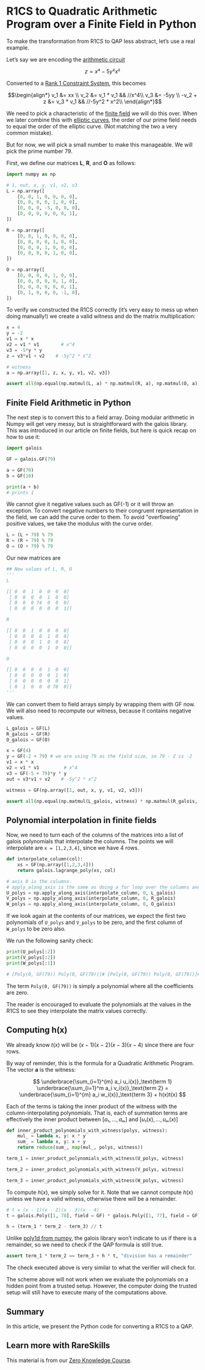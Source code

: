 # R1CS to Quadratic Arithmetic Program over a Finite Field in Python

To make the transformation from R1CS to QAP less abstract, let’s use a real example.

Let’s say we are encoding the [arithmetic circuit](https://www.rareskills.io/post/arithmetic-circuit)

$$z = x⁴ - 5y²x²$$

Converted to a [Rank 1 Constraint System](https://www.rareskills.io/post/rank-1-constraint-system), this becomes

$$\begin{align*}
v_1 &= xx \\
v_2 &= v_1 * v_1 && //x^4\\
v_3 &= -5yy \\
-v_2 + z &= v_3 * v_1 && //-5y^2 * x^2\\
\end{align*}$$

We need to pick a characteristic of the [finite field](https://www.rareskills.io/post/finite-fields) we will do this over. When we later combine this with [elliptic curves](https://www.rareskills.io/post/elliptic-curves-finite-fields), the order of our prime field needs to equal the order of the elliptic curve. (Not matching the two a very common mistake).

But for now, we will pick a small number to make this manageable. We will pick the prime number 79.

First, we define our matrices $\mathbf{L}$, $\mathbf{R}$, and $\mathbf{O}$ as follows:

```python
import numpy as np

# 1, out, x, y, v1, v2, v3
L = np.array([
    [0, 0, 1, 0, 0, 0, 0],
    [0, 0, 0, 0, 1, 0, 0],
    [0, 0, 0, -5, 0, 0, 0],
    [0, 0, 0, 0, 0, 0, 1],
])

R = np.array([
    [0, 0, 1, 0, 0, 0, 0],
    [0, 0, 0, 0, 1, 0, 0],
    [0, 0, 0, 1, 0, 0, 0],
    [0, 0, 0, 0, 1, 0, 0],
])

O = np.array([
    [0, 0, 0, 0, 1, 0, 0],
    [0, 0, 0, 0, 0, 1, 0],
    [0, 0, 0, 0, 0, 0, 1],
    [0, 1, 0, 0, 0, -1, 0],
])
```

To verify we constructed the R1CS correctly (it’s very easy to mess up when doing manually!) we create a valid witness and do the matrix multiplication:

```python
x = 4
y = -2
v1 = x * x
v2 = v1 * v1        # x^4
v3 = -5*y * y
z = v3*v1 + v2    # -5y^2 * x^2

# witness
a = np.array([1, z, x, y, v1, v2, v3])

assert all(np.equal(np.matmul(L, a) * np.matmul(R, a), np.matmul(O, a))), "not equal"
```
## Finite Field Arithmetic in Python
The next step is to convert this to a field array. Doing modular arithmetic in Numpy will get very messy, but is straightforward with the galois library. This was introduced in our article on finite fields, but here is quick recap on how to use it:

```python
import galois

GF = galois.GF(79)

a = GF(70)
b = GF(10)

print(a + b)
# prints 1
```

We cannot give it negative values such as GF(-1) or it will throw an exception. To convert negative numbers to their congruent representation in the field, we can add the curve order to them. To avoid "overflowing" positive values, we take the modulus with the curve order. 

```python
L = (L + 79) % 79
R = (R + 79) % 79
O = (O + 79) % 79
```

Our new matrices are
```python
## New values of L, R, O
'''
L

[[ 0  0  1  0  0  0  0]
 [ 0  0  0  0  1  0  0]
 [ 0  0  0 74  0  0  0]
 [ 0  0  0  0  0  0  1]]

R

[[ 0  0  1  0  0  0  0]
 [ 0  0  0  0  1  0  0]
 [ 0  0  0  1  0  0  0]
 [ 0  0  0  0  1  0  0]]

O

[[ 0  0  0  0  1  0  0]
 [ 0  0  0  0  0  1  0]
 [ 0  0  0  0  0  0  1]
 [ 0  1  0  0  0 78  0]]
'''
```

We can convert them to field arrays simply by wrapping them with GF now. We will also need to recompute our witness, because it contains negative values.

```python
L_galois = GF(L)
R_galois = GF(R)
O_galois = GF(O)

x = GF(4)
y = GF(-2 + 79) # we are using 79 as the field size, so 79 - 2 is -2
v1 = x * x
v2 = v1 * v1         # x^4
v3 = GF(-5 + 79)*y * y
out = v3*v1 + v2    # -5y^2 * x^2

witness = GF(np.array([1, out, x, y, v1, v2, v3]))

assert all(np.equal(np.matmul(L_galois, witness) * np.matmul(R_galois, witness), np.matmul(O_galois, witness))), "not equal"
```

## Polynomial interpolation in finite fields
Now, we need to turn each of the columns of the matrices into a list of galois polynomials that interpolate the columns. The points we will interpolate are `x = [1,2,3,4]`, since we have 4 rows.

```python
def interpolate_column(col):
    xs = GF(np.array([1,2,3,4]))
    return galois.lagrange_poly(xs, col)

# axis 0 is the columns.
# apply_along_axis is the same as doing a for loop over the columns and collecting the results in an array
U_polys = np.apply_along_axis(interpolate_column, 0, L_galois)
V_polys = np.apply_along_axis(interpolate_column, 0, R_galois)
W_polys = np.apply_along_axis(interpolate_column, 0, O_galois)
```

If we look again at the contents of our matrices, we expect the first two polynomials of `U_polys` and `V_polys` to be zero, and the first column of `W_polys` to be zero also.

We run the following sanity check:

```python
print(U_polys[:2])
print(V_polys[:2])
print(W_polys[:1])

# [Poly(0, GF(79)) Poly(0, GF(79))]# [Poly(0, GF(79)) Poly(0, GF(79))]# [Poly(0, GF(79))]
```

The term `Poly(0, GF(79))` is simply a polynomial where all the coefficients are zero.

The reader is encouraged to evaluate the polynomials at the values in the R1CS to see they interpolate the matrix values correctly.

## Computing h(x)
We already know $t(x)$ will be $(x - 1)(x - 2)(x - 3)(x - 4)$ since there are four rows.

By way of reminder, this is the formula for a Quadratic Arithmetic Program. The vector $\mathbf{a}$ is the witness:

$$
\underbrace{\sum_{i=1}^{m} a_i u_i(x)}_\text{term 1} \underbrace{\sum_{i=1}^m a_i v_i(x)}_\text{term 2} = \underbrace{\sum_{i=1}^{m} a_i w_i(x)}_\text{term 3} + h(x)t(x)
$$

Each of the terms is taking the inner product of the witness with the column-interpolating polynomials. That is, each of summation terms are effectively the inner product between $[a₁, …, aₘ]$ and $[u₁(x), ..., uₘ(x)]$

```python
def inner_product_polynomials_with_witness(polys, witness):
    mul_ = lambda x, y: x * y
    sum_ = lambda x, y: x + y
    return reduce(sum_, map(mul_, polys, witness))

term_1 = inner_product_polynomials_with_witness(U_polys, witness)

term_2 = inner_product_polynomials_with_witness(V_polys, witness)

term_3 = inner_product_polynomials_with_witness(W_polys, witness)
```

To compute $h(x)$, we simply solve for it. Note that we cannot compute $h(x)$ unless we have a valid witness, otherwise there will be a remainder.

```python
# t = (x - 1)(x - 2)(x - 3)(x - 4)
t = galois.Poly([1, 78], field = GF) * galois.Poly([1, 77], field = GF) * galois.Poly([1, 76], field = GF) * galois.Poly([1, 75], field = GF)

h = (term_1 * term_2 - term_3) // t
```

Unlike [poly1d from numpy](https://numpy.org/doc/stable/reference/generated/numpy.poly1d.html), the galois library won’t indicate to us if there is a remainder, so we need to check if the QAP formula is still true.

```python
assert term_1 * term_2 == term_3 + h * t, "division has a remainder"
```

The check executed above is very similar to what the verifier will check for.

The scheme above will not work when we evaluate the polynomials on a hidden point from a trusted setup. However, the computer doing the trusted setup will still have to execute many of the computations above.

## Summary
In this article, we present the Python code for converting a R1CS to a QAP.

## Learn more with RareSkills
This material is from our [Zero Knowledge Course](https://www.rareskills.io/zk-bootcamp).